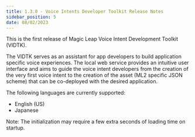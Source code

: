 ```yaml
---
title: 1.3.0 - Voice Intents Developer Toolkit Release Notes
sidebar_position: 5
date: 08/02/2023
---
```


This is the first release of Magic Leap Voice Intent Development Toolkit (VIDTK).

The VIDTK serves as an assistant for app developers to build application specific voice experiences. The local web service provides an intuitive user interface and aims to guide the voice intent developers from the creation of the very first voice intent to the creation of the asset (ML2 specific JSON scheme) that can be co-deployed with the desired application.

The following languages are currently supported:

- English (US)
- Japanese

Note: The initialization may require a few extra seconds of loading time on startup.
